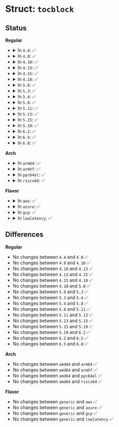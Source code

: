 # Struct: <code>tocblock</code>

## Status
<b>Regular</b>
<ul>
<li>
<details>
<summary>In <code>4.4</code>: ✅</summary>

```c
struct tocblock {
    u8 bitmap1_name[16];
    u64 bitmap1_start;
    u64 bitmap1_size;
    u8 bitmap2_name[16];
    u64 bitmap2_start;
    u64 bitmap2_size;
};
```
</details>
</li>
<li>
<details>
<summary>In <code>4.8</code>: ✅</summary>

```c
struct tocblock {
    u8 bitmap1_name[16];
    u64 bitmap1_start;
    u64 bitmap1_size;
    u8 bitmap2_name[16];
    u64 bitmap2_start;
    u64 bitmap2_size;
};
```
</details>
</li>
<li>
<details>
<summary>In <code>4.10</code>: ✅</summary>

```c
struct tocblock {
    u8 bitmap1_name[16];
    u64 bitmap1_start;
    u64 bitmap1_size;
    u8 bitmap2_name[16];
    u64 bitmap2_start;
    u64 bitmap2_size;
};
```
</details>
</li>
<li>
<details>
<summary>In <code>4.13</code>: ✅</summary>

```c
struct tocblock {
    u8 bitmap1_name[16];
    u64 bitmap1_start;
    u64 bitmap1_size;
    u8 bitmap2_name[16];
    u64 bitmap2_start;
    u64 bitmap2_size;
};
```
</details>
</li>
<li>
<details>
<summary>In <code>4.15</code>: ✅</summary>

```c
struct tocblock {
    u8 bitmap1_name[16];
    u64 bitmap1_start;
    u64 bitmap1_size;
    u8 bitmap2_name[16];
    u64 bitmap2_start;
    u64 bitmap2_size;
};
```
</details>
</li>
<li>
<details>
<summary>In <code>4.18</code>: ✅</summary>

```c
struct tocblock {
    u8 bitmap1_name[16];
    u64 bitmap1_start;
    u64 bitmap1_size;
    u8 bitmap2_name[16];
    u64 bitmap2_start;
    u64 bitmap2_size;
};
```
</details>
</li>
<li>
<details>
<summary>In <code>5.0</code>: ✅</summary>

```c
struct tocblock {
    u8 bitmap1_name[16];
    u64 bitmap1_start;
    u64 bitmap1_size;
    u8 bitmap2_name[16];
    u64 bitmap2_start;
    u64 bitmap2_size;
};
```
</details>
</li>
<li>
<details>
<summary>In <code>5.3</code>: ✅</summary>

```c
struct tocblock {
    u8 bitmap1_name[16];
    u64 bitmap1_start;
    u64 bitmap1_size;
    u8 bitmap2_name[16];
    u64 bitmap2_start;
    u64 bitmap2_size;
};
```
</details>
</li>
<li>
<details>
<summary>In <code>5.4</code>: ✅</summary>

```c
struct tocblock {
    u8 bitmap1_name[16];
    u64 bitmap1_start;
    u64 bitmap1_size;
    u8 bitmap2_name[16];
    u64 bitmap2_start;
    u64 bitmap2_size;
};
```
</details>
</li>
<li>
<details>
<summary>In <code>5.8</code>: ✅</summary>

```c
struct tocblock {
    u8 bitmap1_name[16];
    u64 bitmap1_start;
    u64 bitmap1_size;
    u8 bitmap2_name[16];
    u64 bitmap2_start;
    u64 bitmap2_size;
};
```
</details>
</li>
<li>
<details>
<summary>In <code>5.11</code>: ✅</summary>

```c
struct tocblock {
    u8 bitmap1_name[16];
    u64 bitmap1_start;
    u64 bitmap1_size;
    u8 bitmap2_name[16];
    u64 bitmap2_start;
    u64 bitmap2_size;
};
```
</details>
</li>
<li>
<details>
<summary>In <code>5.13</code>: ✅</summary>

```c
struct tocblock {
    u8 bitmap1_name[16];
    u64 bitmap1_start;
    u64 bitmap1_size;
    u8 bitmap2_name[16];
    u64 bitmap2_start;
    u64 bitmap2_size;
};
```
</details>
</li>
<li>
<details>
<summary>In <code>5.15</code>: ✅</summary>

```c
struct tocblock {
    u8 bitmap1_name[16];
    u64 bitmap1_start;
    u64 bitmap1_size;
    u8 bitmap2_name[16];
    u64 bitmap2_start;
    u64 bitmap2_size;
};
```
</details>
</li>
<li>
<details>
<summary>In <code>5.19</code>: ✅</summary>

```c
struct tocblock {
    u8 bitmap1_name[16];
    u64 bitmap1_start;
    u64 bitmap1_size;
    u8 bitmap2_name[16];
    u64 bitmap2_start;
    u64 bitmap2_size;
};
```
</details>
</li>
<li>
<details>
<summary>In <code>6.2</code>: ✅</summary>

```c
struct tocblock {
    u8 bitmap1_name[16];
    u64 bitmap1_start;
    u64 bitmap1_size;
    u8 bitmap2_name[16];
    u64 bitmap2_start;
    u64 bitmap2_size;
};
```
</details>
</li>
<li>
<details>
<summary>In <code>6.5</code>: ✅</summary>

```c
struct tocblock {
    u8 bitmap1_name[16];
    u64 bitmap1_start;
    u64 bitmap1_size;
    u8 bitmap2_name[16];
    u64 bitmap2_start;
    u64 bitmap2_size;
};
```
</details>
</li>
<li>
<details>
<summary>In <code>6.8</code>: ✅</summary>

```c
struct tocblock {
    u8 bitmap1_name[16];
    u64 bitmap1_start;
    u64 bitmap1_size;
    u8 bitmap2_name[16];
    u64 bitmap2_start;
    u64 bitmap2_size;
};
```
</details>
</li>
</ul>
<b>Arch</b>
<ul>
<li>
<details>
<summary>In <code>arm64</code>: ✅</summary>

```c
struct tocblock {
    u8 bitmap1_name[16];
    u64 bitmap1_start;
    u64 bitmap1_size;
    u8 bitmap2_name[16];
    u64 bitmap2_start;
    u64 bitmap2_size;
};
```
</details>
</li>
<li>
<details>
<summary>In <code>armhf</code>: ✅</summary>

```c
struct tocblock {
    u8 bitmap1_name[16];
    u64 bitmap1_start;
    u64 bitmap1_size;
    u8 bitmap2_name[16];
    u64 bitmap2_start;
    u64 bitmap2_size;
};
```
</details>
</li>
<li>
<details>
<summary>In <code>ppc64el</code>: ✅</summary>

```c
struct tocblock {
    u8 bitmap1_name[16];
    u64 bitmap1_start;
    u64 bitmap1_size;
    u8 bitmap2_name[16];
    u64 bitmap2_start;
    u64 bitmap2_size;
};
```
</details>
</li>
<li>
<details>
<summary>In <code>riscv64</code>: ✅</summary>

```c
struct tocblock {
    u8 bitmap1_name[16];
    u64 bitmap1_start;
    u64 bitmap1_size;
    u8 bitmap2_name[16];
    u64 bitmap2_start;
    u64 bitmap2_size;
};
```
</details>
</li>
</ul>
<b>Flavor</b>
<ul>
<li>
<details>
<summary>In <code>aws</code>: ✅</summary>

```c
struct tocblock {
    u8 bitmap1_name[16];
    u64 bitmap1_start;
    u64 bitmap1_size;
    u8 bitmap2_name[16];
    u64 bitmap2_start;
    u64 bitmap2_size;
};
```
</details>
</li>
<li>
<details>
<summary>In <code>azure</code>: ✅</summary>

```c
struct tocblock {
    u8 bitmap1_name[16];
    u64 bitmap1_start;
    u64 bitmap1_size;
    u8 bitmap2_name[16];
    u64 bitmap2_start;
    u64 bitmap2_size;
};
```
</details>
</li>
<li>
<details>
<summary>In <code>gcp</code>: ✅</summary>

```c
struct tocblock {
    u8 bitmap1_name[16];
    u64 bitmap1_start;
    u64 bitmap1_size;
    u8 bitmap2_name[16];
    u64 bitmap2_start;
    u64 bitmap2_size;
};
```
</details>
</li>
<li>
<details>
<summary>In <code>lowlatency</code>: ✅</summary>

```c
struct tocblock {
    u8 bitmap1_name[16];
    u64 bitmap1_start;
    u64 bitmap1_size;
    u8 bitmap2_name[16];
    u64 bitmap2_start;
    u64 bitmap2_size;
};
```
</details>
</li>
</ul>

## Differences
<b>Regular</b>
<ul>
<li>
No changes between <code>4.4</code> and <code>4.8</code> ✅
</li>
<li>
No changes between <code>4.8</code> and <code>4.10</code> ✅
</li>
<li>
No changes between <code>4.10</code> and <code>4.13</code> ✅
</li>
<li>
No changes between <code>4.13</code> and <code>4.15</code> ✅
</li>
<li>
No changes between <code>4.15</code> and <code>4.18</code> ✅
</li>
<li>
No changes between <code>4.18</code> and <code>5.0</code> ✅
</li>
<li>
No changes between <code>5.0</code> and <code>5.3</code> ✅
</li>
<li>
No changes between <code>5.3</code> and <code>5.4</code> ✅
</li>
<li>
No changes between <code>5.4</code> and <code>5.8</code> ✅
</li>
<li>
No changes between <code>5.8</code> and <code>5.11</code> ✅
</li>
<li>
No changes between <code>5.11</code> and <code>5.13</code> ✅
</li>
<li>
No changes between <code>5.13</code> and <code>5.15</code> ✅
</li>
<li>
No changes between <code>5.15</code> and <code>5.19</code> ✅
</li>
<li>
No changes between <code>5.19</code> and <code>6.2</code> ✅
</li>
<li>
No changes between <code>6.2</code> and <code>6.5</code> ✅
</li>
<li>
No changes between <code>6.5</code> and <code>6.8</code> ✅
</li>
</ul>
<b>Arch</b>
<ul>
<li>
No changes between <code>amd64</code> and <code>arm64</code> ✅
</li>
<li>
No changes between <code>amd64</code> and <code>armhf</code> ✅
</li>
<li>
No changes between <code>amd64</code> and <code>ppc64el</code> ✅
</li>
<li>
No changes between <code>amd64</code> and <code>riscv64</code> ✅
</li>
</ul>
<b>Flavor</b>
<ul>
<li>
No changes between <code>generic</code> and <code>aws</code> ✅
</li>
<li>
No changes between <code>generic</code> and <code>azure</code> ✅
</li>
<li>
No changes between <code>generic</code> and <code>gcp</code> ✅
</li>
<li>
No changes between <code>generic</code> and <code>lowlatency</code> ✅
</li>
</ul>
